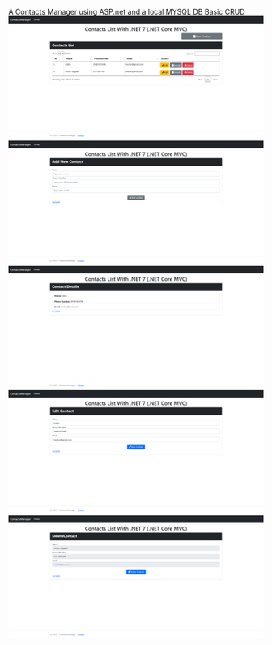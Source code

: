 A Contacts Manager using ASP.net and a local MYSQL DB
Basic CRUD
![Screenshot](ReadmeImages\ss1.png)
![Screenshot](ReadmeImages\ss2.png)
![Screenshot](ReadmeImages\ss3.png)
![Screenshot](ReadmeImages\ss4.png)
![Screenshot](ReadmeImages\ss5.png)
